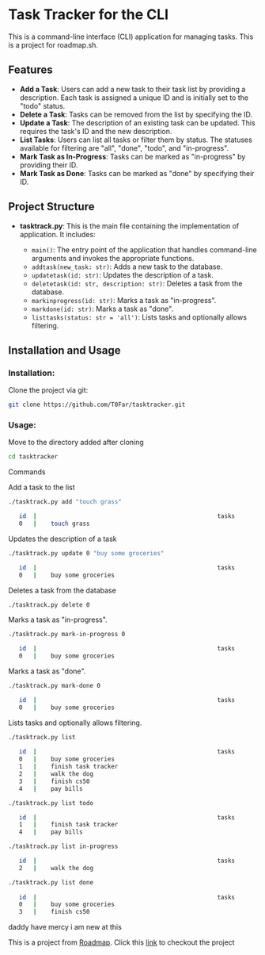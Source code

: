 # Task Tracker for the CLI
This is a command-line interface (CLI) application for managing tasks. This is a project for roadmap.sh. 

## Features

- **Add a Task**: Users can add a new task to their task list by providing a description. Each task is assigned a unique ID and is initially set to the "todo" status.
- **Delete a Task**: Tasks can be removed from the list by specifying the ID.
- **Update a Task**: The description of an existing task can be updated. This requires the task's ID and the new description.
- **List Tasks**: Users can list all tasks or filter them by status. The statuses available for filtering are "all", "done", "todo", and "in-progress".
- **Mark Task as In-Progress**: Tasks can be marked as "in-progress" by providing their ID.
- **Mark Task as Done**: Tasks can be marked as "done" by specifying their ID.

## Project Structure

- **tasktrack.py**: This is the main file containing the implementation of application. It includes:

  - `main()`: The entry point of the application that handles command-line arguments and invokes the appropriate functions.
  - `addtask(new_task: str)`: Adds a new task to the database.
  - `updatetask(id: str)`: Updates the description of a task.
  - `deletetask(id: str, description: str)`: Deletes a task from the database.
  - `markinprogress(id: str)`: Marks a task as "in-progress".
  - `markdone(id: str)`: Marks a task as "done".
  - `listtasks(status: str = 'all')`: Lists tasks and optionally allows filtering.

## Installation and Usage

### **Installation**: 

Clone the project via git:
```bash
git clone https://github.com/T0Far/tasktracker.git
```

### **Usage**:

Move to the directory added after cloning
```bash
cd tasktracker
```

Commands

Add a task to the list
```bash
./tasktrack.py add "touch grass"

   id  |                                                   tasks                                                  |  status         |      Created At       |     Updated At
   0   |    touch grass                                                                                           |  todo           |    2/4/2025 16:31     |   2/4/2025 16:31
```

Updates the description of a task
```bash
./tasktrack.py update 0 "buy some groceries"

   id  |                                                   tasks                                                  |  status         |      Created At       |     Updated At
   0   |    buy some groceries                                                                                    |  todo           |    2/4/2025 16:31     |   2/4/2025 16:36
```

Deletes a task from the database
```bash
./tasktrack.py delete 0
```

Marks a task as "in-progress".
```bash
./tasktrack.py mark-in-progress 0

   id  |                                                   tasks                                                  |  status         |      Created At       |     Updated At
   0   |    buy some groceries                                                                                    |  in-progress    |    2/4/2025 16:31     |   2/4/2025 16:41
```

Marks a task as "done".
```bash
./tasktrack.py mark-done 0

   id  |                                                   tasks                                                  |  status         |      Created At       |     Updated At
   0   |    buy some groceries                                                                                    |  done           |    2/4/2025 16:31     |   2/4/2025 16:43
```

Lists tasks and optionally allows filtering.
```bash
./tasktrack.py list
       
   id  |                                                   tasks                                                  |  status         |      Created At       |     Updated At
   0   |    buy some groceries                                                                                    |  done           |    2/4/2025 16:10     |   2/4/2025 16:13
   1   |    finish task tracker                                                                                   |  todo           |    2/4/2025 16:15     |   2/4/2025 16:15
   2   |    walk the dog                                                                                          |  in-progress    |    2/4/2025 16:15     |   2/4/2025 16:18
   3   |    finish cs50                                                                                           |  done           |    2/4/2025 16:16     |   2/4/2025 16:18
   4   |    pay bills                                                                                             |  todo           |    2/4/2025 16:17     |   2/4/2025 16:17
```
```bash
./tasktrack.py list todo

   id  |                                                   tasks                                                  |  status         |      Created At       |     Updated At
   1   |    finish task tracker                                                                                   |  todo           |    2/4/2025 16:15     |   2/4/2025 16:15
   4   |    pay bills                                                                                             |  todo           |    2/4/2025 16:17     |   2/4/2025 16:17
```
```bash
./tasktrack.py list in-progress

   id  |                                                   tasks                                                  |  status         |      Created At       |     Updated At
   2   |    walk the dog                                                                                          |  in-progress    |    2/4/2025 16:15     |   2/4/2025 16:18
```
```bash
./tasktrack.py list done
    
   id  |                                                   tasks                                                  |  status         |      Created At       |     Updated At
   0   |    buy some groceries                                                                                    |  done           |    2/4/2025 16:10     |   2/4/2025 16:13
   3   |    finish cs50                                                                                           |  done           |    2/4/2025 16:16     |   2/4/2025 16:18
```
daddy have mercy i am new at this

This is a project from [Roadmap](https://www.roadmap.sh). Click this [link](https://roadmap.sh/projects/task-tracker) to checkout the project
